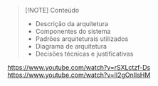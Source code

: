 
> [!NOTE] Conteúdo
> - Descrição da arquitetura
> - Componentes do sistema
> - Padrões arquiteturais utilizados
> - Diagrama de arquitetura
> - Decisões técnicas e justificativas

https://www.youtube.com/watch?v=rSXLctzf-Ds
https://www.youtube.com/watch?v=lI2gOnIlsHM